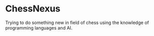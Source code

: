 # ChessNexus
Trying to do something new in field of chess using the knowledge of programming languages and AI.
